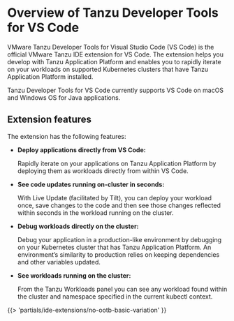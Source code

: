 # Overview of Tanzu Developer Tools for VS Code

VMware Tanzu Developer Tools for Visual Studio Code (VS Code) is the official VMware Tanzu IDE
extension for VS Code. The extension helps you develop with Tanzu Application Platform and enables
you to rapidly iterate on your workloads on supported Kubernetes clusters that have Tanzu
Application Platform installed.

Tanzu Developer Tools for VS Code currently supports VS Code on macOS and Windows OS for Java
applications.

## <a id="extension-features"></a> Extension features

The extension has the following features:

- **Deploy applications directly from VS Code:**

  Rapidly iterate on your applications on Tanzu Application Platform by deploying them as workloads
  directly from within VS Code.

- **See code updates running on-cluster in seconds:**

  With Live Update (facilitated by Tilt), you can deploy your workload once, save changes to the code
  and then see those changes reflected within seconds in the workload running on the cluster.

- **Debug workloads directly on the cluster:**

  Debug your application in a production-like environment by debugging on your Kubernetes cluster
  that has Tanzu Application Platform.
  An environment’s similarity to production relies on keeping dependencies and other variables updated.

- **See workloads running on the cluster:**

  From the Tanzu Workloads panel you can see any workload found within the cluster and namespace
  specified in the current kubectl context.

{{> 'partials/ide-extensions/no-ootb-basic-variation' }}